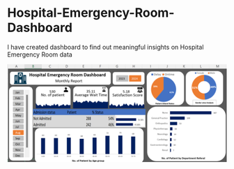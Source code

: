# Hospital-Emergency-Room-Dashboard
I have created dashboard to find out meaningful insights on Hospital Emergency Room data

![Image Alt](https://github.com/samidhagirase/Hospital-Emergency-Room-Dashboard/blob/cda47050defdeeb349004af547abfc1e2c9e196e/Hospital%20emergency%20room%20dashboard.png)
